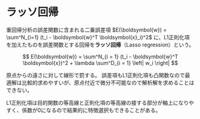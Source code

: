 # ラッソ回帰

重回帰分析の誤差関数に含まれる二乗誤差項 $E(\boldsymbol{w}) = \sum^N_{i=1} (t_i - \boldsymbol{w}^T \boldsymbol{x}_i)^2$ に、L1正則化項を加えたものを誤差関数とする回帰を**ラッソ回帰**（Lasso regression）という。

$$
E(\boldsymbol{w}) = \sum^N_{i = 1} (t_i - \boldsymbol{w}^T \boldsymbol{x})^2 + \lambda \sum^D_{i = 1} \left| w_i \right|
$$

原点からの遠さに対して線形で罰する。
誤差項もL1正則化項も凸関数なので最適解は比較的求めやすいが、原点付近で微分不可能なので解析解を求めることはできない。

L1正則化項は目的関数の等高線と正則化項の等高線の接する部分が軸上になりやすく、係数が0になるので結果的に特徴選択もできることがある。

